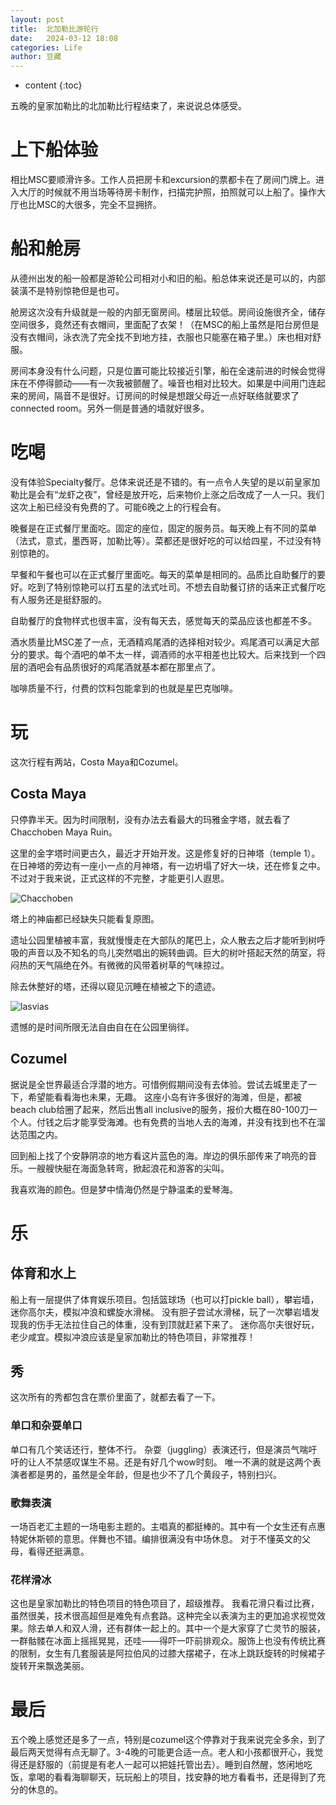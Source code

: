 ```yaml
---
layout: post
title:  北加勒比游轮行
date:   2024-03-12 18:08
categories: Life
author: 豆藏
---
```


* content
{:toc}


五晚的皇家加勒比的北加勒比行程结束了，来说说总体感受。

# 上下船体验
相比MSC要顺滑许多。工作人员把房卡和excursion的票都卡在了房间门牌上。进入大厅的时候就不用当场等待房卡制作，扫描完护照，拍照就可以上船了。操作大厅也比MSC的大很多，完全不显拥挤。


# 船和舱房
从德州出发的船一般都是游轮公司相对小和旧的船。船总体来说还是可以的，内部装潢不是特别惊艳但是也可。

舱房这次没有升级就是一般的内部无窗房间。楼层比较低。房间设施很齐全，储存空间很多，竟然还有衣帽间，里面配了衣架！（在MSC的船上虽然是阳台房但是没有衣帽间，泳衣洗了完全找不到地方挂，衣服也只能塞在箱子里。）床也相对舒服。

房间本身没有什么问题，只是位置可能比较接近引擎，船在全速前进的时候会觉得床在不停得颤动——有一次我被颤醒了。噪音也相对比较大。如果是中间用门连起来的房间，隔音不是很好。订房间的时候是想跟父母近一点好联络就要求了connected room。另外一侧是普通的墙就好很多。





# 吃喝
没有体验Specialty餐厅。总体来说还是不错的。有一点令人失望的是以前皇家加勒比是会有“龙虾之夜”，曾经是放开吃，后来物价上涨之后改成了一人一只。我们这次上船已经没有免费的了。可能6晚之上的行程会有。

晚餐是在正式餐厅里面吃。固定的座位，固定的服务员。每天晚上有不同的菜单（法式，意式，墨西哥，加勒比等）。菜都还是很好吃的可以给四星，不过没有特别惊艳的。

早餐和午餐也可以在正式餐厅里面吃。每天的菜单是相同的。品质比自助餐厅的要好。吃到了特别惊艳可以打五星的法式吐司。不想去自助餐订挤的话来正式餐厅吃有人服务还是挺舒服的。

自助餐厅的食物样式也很丰富，没有每天去，感觉每天的菜品应该也都差不多。


酒水质量比MSC差了一点，无酒精鸡尾酒的选择相对较少。鸡尾酒可以满足大部分的要求。每个酒吧的单不太一样，调酒师的水平相差也比较大。后来找到一个四层的酒吧会有品质很好的鸡尾酒就基本都在那里点了。

咖啡质量不行，付费的饮料包能拿到的也就是星巴克咖啡。

# 玩
这次行程有两站，Costa Maya和Cozumel。

## Costa Maya
只停靠半天。因为时间限制，没有办法去看最大的玛雅金字塔，就去看了Chacchoben Maya Ruin。

这里的金字塔时间更古久，最近才开始开发。这是修复好的日神塔（temple 1）。在日神塔的旁边有一座小一点的月神塔，有一边坍塌了好大一块，还在修复之中。不过对于我来说，正式这样的不完整，才能更引人遐思。

![Chacchoben](https://www.chacchobenruins.com/images/temple-one-home-l.jpg)

塔上的神庙都已经缺失只能看复原图。

遗址公园里植被丰富，我就慢慢走在大部队的尾巴上，众人散去之后才能听到树呼吸的声音以及不知名的鸟儿突然唱出的婉转曲调。巨大的树叶搭起天然的荫室，将闷热的天气隔绝在外。有微微的风带着树草的气味掠过。

除去休整好的塔，还得以窥见沉睡在植被之下的遗迹。

![lasvias](https://www.chacchobenruins.com/images/lasvias-chacchoben-l.jpg)

遗憾的是时间所限无法自由自在在公园里徜徉。


## Cozumel
据说是全世界最适合浮潜的地方。可惜例假期间没有去体验。尝试去城里走了一下，希望能看看海也未果，无趣。
这座小岛有许多很好的海滩，但是，都被beach club给圈了起来，然后出售all inclusive的服务，报价大概在80-100刀一个人。付钱之后才能享受海滩。也有免费的当地人去的海滩，并没有找到也不在溜达范围之内。

回到船上找了个安静阴凉的地方看这片蓝色的海。岸边的俱乐部传来了响亮的音乐。一艘艘快艇在海面急转弯，掀起浪花和游客的尖叫。

我喜欢海的颜色。但是梦中情海仍然是宁静温柔的爱琴海。

# 乐
## 体育和水上
船上有一层提供了体育娱乐项目。包括篮球场（也可以打pickle ball），攀岩墙，迷你高尔夫，模拟冲浪和螺旋水滑梯。
没有胆子尝试水滑梯，玩了一次攀岩墙发现我的伤手无法拉住自己的体重，没有到顶就赶紧下来了。
迷你高尔夫很好玩，老少咸宜。模拟冲浪应该是皇家加勒比的特色项目，非常推荐！


## 秀
这次所有的秀都包含在票价里面了，就都去看了一下。
### 单口和杂耍单口
单口有几个笑话还行，整体不行。
杂耍（juggling）表演还行，但是演员气喘吁吁的让人不禁感叹谋生不易。还是有好几个wow时刻。
唯一不满的就是这两个表演者都是男的，虽然是全年龄，但是也少不了几个黄段子，特别扫兴。

### 歌舞表演
一场百老汇主题的一场电影主题的。主唱真的都挺棒的。其中有一个女生还有点惠特妮休斯顿的意思。伴舞也不错。编排很满没有中场休息。
对于不懂英文的父母，看得还挺满意。

### 花样滑冰
这也是皇家加勒比的特色项目的特色项目了，超级推荐。
我看花滑只看过比赛，虽然很美，技术很高超但是难免有点套路。这种完全以表演为主的更加追求视觉效果。除去单人和双人滑，还有群体一起上的。其中一个是大家穿了亡灵节的服装，一群骷髅在冰面上摇摇晃晃，还哇——得吓一吓前排观众。服饰上也没有传统比赛的限制，女生有几套服装是阿拉伯风的过膝大摆裙子，在冰上跳跃旋转的时候裙子旋转开来飘逸美丽。


# 最后
五个晚上感觉还是多了一点，特别是cozumel这个停靠对于我来说完全多余，到了最后两天觉得有点无聊了。3-4晚的可能更合适一点。老人和小孩都很开心，我觉得还是舒服的（前提是有老人一起可以把娃托管出去）。睡到自然醒，悠闲地吃饭，拿喝的看看海聊聊天，玩玩船上的项目，找安静的地方看看书，还是得到了充分的休息的。
